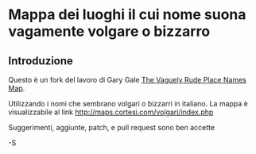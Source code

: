 # Mappa dei luoghi il cui nome suona vagamente volgare o bizzarro

## Introduzione

Questo è un fork del lavoro di Gary Gale [The Vaguely Rude Place Names Map](http://maps.geotastic.org/rude/).

Utilizzando i nomi che sembrano volgari o bizzarri in italiano. La mappa è visualizzabile al link http://maps.cortesi.com/volgari/index.php

Suggerimenti, aggiunte, patch, e pull request sono ben accette

-S
